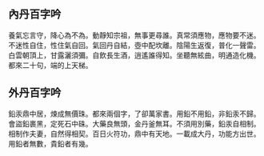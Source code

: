 ## 內丹百字吟
養氣忘言守，降心為不為。動靜知宗祖，無事更尋誰。真常須應物，應物要不迷。不迷性自住，性住氣自回。氣回丹自結，壺中配坎離。陰陽生返復，普化一聲雷。白雲朝頂上，甘露灑須彌。自飲長生酒，逍遙誰得知。坐聽無絃曲，明通造化機。都來二十句，端的上天梯。

## 外丹百字吟
鉛汞鼎中居，煉成無價珠。都來兩個字，了卻萬家書。用鉛不用鉛，非鉛汞不歸。會盜鉛裹黑，定死石中硃。大藥良無頭，金丹釜無耳。不須用別藥，鉛汞自相制。相制作夫妻，自然得相契。百日火符功，鼎中有天地。一載成大丹，功能方出世。用鉛者無數，貴鉛者有幾。